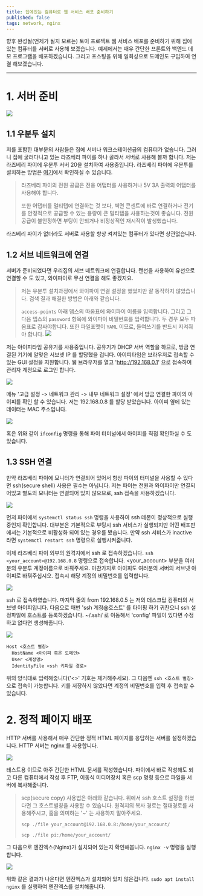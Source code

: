 ```yaml
---
title: 집에있는 컴퓨터로 웹 서비스 배포 준비하기
published: false
tags: network, nginx
---
```


향후 완성될(언제가 될지 모르는) 토이 프로젝트 웹 서비스 배포를 준비하기 위해 집에있는 컴퓨터를 서버로 사용해 보겠습니다.
예제에서는 매우 간단한 프론트와 백엔드 데모 프로그램을 배포하겠습니다. 그리고 포스팅을 위해 일회성으로 도메인도 구입하여 연결 해보겠습니다.

---

# 1. 서버 준비

![](https://raw.githubusercontent.com/S1000f/S1000f.github.io/master/docs/_posts/home-server-01.jpeg)

## 1.1 우분투 설치

저를 포함한 대부분의 사람들은 집에 서버나 워크스테이션급의 컴퓨터가 없습니다. 그러니 집에 굴러다니고 있는 라즈베리 파이를 하나 골라서 서버로 사용해 볼까 합니다.
저는 라즈베리 파이에 우분투 서버 20을 설치하여 사용중입니다. 라즈베리 파이에 우분투를 설치하는 방법은 [여기](https://ubuntu.com/download/raspberry-pi)에서 확인하실 수 있습니다.

> 라즈베리 파이의 전원 공급은 전용 어댑터를 사용하거나 5V 3A 출력의 어댑터를 사용해야 합니다.
> 
> 또한 어댑터를 멀티탭에 연결하는 것 보다, 벽면 콘센트에 바로 연결하거나 전기를 안정적으로 공급할 수 있는 용량이 큰 멀티탭을 사용하는것이 좋습니다.
> 전원공급이 불안정하면 부팅이 안되거나 비정상적인 재시작이 발생했습니다.

라즈베리 파이가 없더라도 서버로 사용할 항상 켜져있는 컴퓨터가 있다면 상관없습니다.

## 1.2 서브 네트워크에 연결

서버가 준비되었다면 우리집의 서브 네트워크에 연결합니다. 랜선을 사용하여 유선으로 연결할 수 도 있고, 와이파이로 무선 연결을 해도 좋겠지요.

> 저는 우분투 설치과정에서 와이파이 연결 설정을 했었지만 잘 동작하지 않았습니다. 검색 결과 해결한 방법은 아래와 같습니다.
> 
> `access-points` 아래 뎁스의 따옴표에 와이파이 이름을 입력합니다. 그리고 그 다음 뎁스의 `password` 항목에 와이파이 비밀번호를 입력합니다.
> 두 경우 모두 따옴표로 감싸야합니다. 또한 파일포맷이 `YAML` 이므로, 들여쓰기를 반드시 지켜줘야 합니다.
> ![](https://raw.githubusercontent.com/S1000f/S1000f.github.io/master/docs/_posts/home-server-02.png)

저는 아이피타임 공유기를 사용중입니다. 공유기가 DHCP 서버 역할을 하므로, 방금 연결된 기기에 알맞은 서브넷 IP 를 할당했을 겁니다.
아이피타임은 브라우저로 접속할 수 있는 GUI 설정을 지원합니다. 웹 브라우저를 열고 'http://192.168.0.1' 으로 접속하여 관리자 계정으로
로그인 합니다.

![](https://raw.githubusercontent.com/S1000f/S1000f.github.io/master/docs/_posts/home-server-03.png)

메뉴 '고급 설정 -> 네트워크 관리 -> 내부 네트워크 설정' 에서 방금 연결한 파이의 아이피를 확인 할 수 있습니다.
저는 192.168.0.8 를 할당 받았습니다. 아이피 옆에 있는 데이터는 MAC 주소입니다.

![](https://raw.githubusercontent.com/S1000f/S1000f.github.io/master/docs/_posts/home-server-04.png)

혹은 위와 같이 `ifconfig` 명령을 통해 파이 터미널에서 아이피를 직접 확인하실 수 도 있습니다.

## 1.3 SSH 연결

만약 라즈베리 파이에 모니터가 연결되어 있어서 항상 파이의 터미널을 사용할 수 있다면 ssh(secure shell) 사용은 필수는 아닙니다.
저는 파이는 전원과 와이파이만 연결되어있고 별도의 모니터는 연결되어 있지 않으므로, ssh 접속을 사용하겠습니다.

![](https://raw.githubusercontent.com/S1000f/S1000f.github.io/master/docs/_posts/home-server-05.png)

먼저 파이에서 `systemctl status ssh` 명령을 사용하여 ssh 데몬이 정상적으로 실행 중인지 확인합니다. 대부분은 기본적으로 부팅시
ssh 서비스가 실행되지만 어떤 배포판에서는 기본적으로 비활성화 되어 있는 경우를 봤습니다.
만약 ssh 서비스가 inactive 라면 `systemctl restart ssh` 명령으로 실행시켜줍니다.

이제 라즈베리 파이 외부의 원격지에서 ssh 로 접속하겠습니다.
`ssh <your_account>@192.168.0.8` 명령으로 접속합니다. <your_account> 부분을 여러분의 우분투 계정이름으로 바꿔주세요.
마찬가지로 아이피도 여러분의 서버의 서브넷 아이피로 바꿔주십시오. 접속시 해당 계정의 비밀번호를 입력합니다.

![](https://raw.githubusercontent.com/S1000f/S1000f.github.io/master/docs/_posts/home-server-06.png)

ssh 로 접속하였습니다. 마지막 줄의 from 192.168.0.5 는 저의 데스크탑 컴퓨터의 서브넷 아이피입니다.
다음으로 매번 'ssh 계정@호스트' 를 타이핑 하기 귀찬으니 ssh 설정파일에 호스트를 등록하겠습니다.
~/.ssh/ 로 이동해서 'config' 파일이 있다면 수정하고 없다면 생성해줍니다.

![](https://raw.githubusercontent.com/S1000f/S1000f.github.io/master/docs/_posts/home-server-07.png)

```shell
Host <호스트 별칭>
  HostName <아이피 혹은 도메인>
  User <계정명>
  IdentityFile <ssh 키파일 경로>
```

위의 양식대로 입력해줍니다('<>' 기호는 제거해주세요). 그 다음엔 `ssh <호스트 별칭>` 으로 접속이 가능합니다. 키를 저장하지 않았다면 계정의 비밀번호를 입력 후 접속할 수 있습니다.

# 2. 정적 페이지 배포

HTTP 서버를 사용해서 매우 간단한 정적 HTML 페이지를 응답하는 서버를 설정하겠습니다. HTTP 서버는 nginx 를 사용합니다.

![](https://raw.githubusercontent.com/S1000f/S1000f.github.io/master/docs/_posts/home-server-08.png)

테스트용 이므로 아주 간단한 HTML 문서를 작성했습니다. 파이에서 바로 작성해도 되고 다른 컴퓨터에서 작성 후 FTP, 이동식 미디어장치 혹은 scp 명령 등으로
파일을 서버에 복사해줍니다.

> scp(secure copy) 사용법은 아래와 같습니다. 위에서 ssh 호스트 설정을 하셨다면 그 호스트별칭을 사용할 수 있습니다.
> 원격지의 복사 경로는 절대경로를 사용해주시고, 홈을 의미하는 '~' 는 사용하지 말아주세요.
>
> `scp ./file your_account@192.168.0.8:/home/your_account/`
> 
> `scp ./file pi:/home/your_account/`

그 다음으로 엔진엑스(Nginx)가 설치되어 있는지 확인해봅니다. `nginx -v` 명령을 실행합니다.

![](https://raw.githubusercontent.com/S1000f/S1000f.github.io/master/docs/_posts/home-server-09.png)

위와 같은 결과가 나온다면 엔진엑스가 설치되어 있지 않은겁니다. `sudo apt install nginx` 를 실행하여 엔진엑스를 설치해줍니다.

